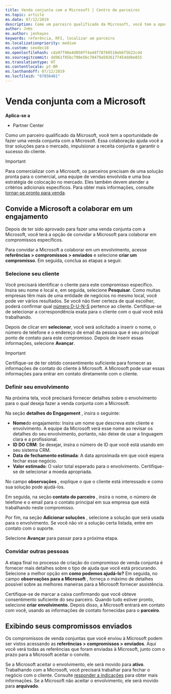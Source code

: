```yaml
---
title: Venda conjunta com a Microsoft | Centro de parceiros
ms.topic: article
ms.date: 07/12/2019
description: Como um parceiro qualificado da Microsoft, você tem a oportunidade de fazer uma venda conjunta com a Microsoft. Essa colaboração ajuda você a tirar soluções para o mercado, impulsionar a receita conjunta e garantir o sucesso do cliente.
author: JnHs
ms.author: jenhayes
keywords: referência, RFI, localizar um parceiro
ms.localizationpriority: medium
ms.custom: seodec18
ms.openlocfilehash: cda97f98e4d050ff4a48f78760518eb6f5b22cd4
ms.sourcegitcommit: dd961f85bc790e56c70479a5926177454dd8e855
ms.translationtype: HT
ms.contentlocale: pt-BR
ms.lasthandoff: 07/12/2019
ms.locfileid: "67856481"
---
```

# <a name="co-sell-with-microsoft"></a>Venda conjunta com a Microsoft

**Aplica-se a**

-  Partner Center

Como um parceiro qualificado da Microsoft, você tem a oportunidade de fazer uma venda conjunta com a Microsoft. Essa colaboração ajuda você a tirar soluções para o mercado, impulsionar a receita conjunta e garantir o sucesso do cliente.

> [!IMPORTANT]
> Para comercializar com a Microsoft, os parceiros precisam de uma solução pronta para o comercial, uma equipe de vendas envolvida e uma boa estratégia de colocação no mercado. Eles também devem atender a critérios adicionais específicos. Para obter mais informações, consulte [tornar-se pronto para venda](https://partner.microsoft.com/reach-customers/selling-with-microsoft#become-ready).

## <a name="invite-microsoft-to-collaborate-on-an-engagement"></a>Convide a Microsoft a colaborar em um engajamento

Depois de ter sido aprovado para fazer uma venda conjunta com a Microsoft, você terá a opção de convidar a Microsoft para colaborar em compromissos específicos.

Para convidar a Microsoft a colaborar em um envolvimento, acesse **referências > compromissos > enviados** e selecione **criar um compromisso**. Em seguida, conclua as etapas a seguir.

### <a name="select-your-customer"></a>Selecione seu cliente

Você precisará identificar o cliente para este compromisso específico. Insira seu nome e local e, em seguida, selecione **Pesquisar**. Como muitas empresas têm mais de uma entidade de negócios no mesmo local, você pode ver vários resultados. Se você não tiver certeza de qual escolher, poderá confirmar qual [número D-U-N-S](https://www.dnb.com/duns-number.html) pertence ao cliente. Certifique-se de selecionar a correspondência exata para o cliente com o qual você está trabalhando. 

Depois de clicar em **selecionar**, você será solicitado a inserir o nome, o número de telefone e o endereço de email da pessoa que é seu principal ponto de contato para este compromisso. Depois de inserir essas informações, selecione **Avançar**.

> [!IMPORTANT]
> Certifique-se de ter obtido consentimento suficiente para fornecer as informações de contato do cliente à Microsoft. A Microsoft pode usar essas informações para entrar em contato diretamente com o cliente.

### <a name="define-your-engagement"></a>Definir seu envolvimento

Na próxima tela, você precisará fornecer detalhes sobre o envolvimento para o qual deseja fazer a venda conjunta com a Microsoft.

Na seção **detalhes do Engagement** , insira o seguinte:
- **Nome**do engajamento: Insira um nome que descreva este cliente e envolvimento. A equipe da Microsoft verá esse nome ao revisar os detalhes do seu envolvimento, portanto, não deixe de usar a linguagem clara e a profissional.
- **ID DO CRM**: Se desejar, insira o número de ID que você está usando em seu sistema CRM.
- **Data de fechamento estimada**: A data aproximada em que você espera fechar esse negócio.
- **Valor estimado**: O valor total esperado para o envolvimento. Certifique-se de selecionar a moeda apropriada.

No campo **observações** , explique o que o cliente está interessado e como sua solução pode ajudá-los.

 Em seguida, na seção **contato do parceiro** , insira o nome, o número de telefone e o email para o contato principal em sua empresa que está trabalhando neste compromisso.

Por fim, na seção **Adicionar soluções** , selecione a solução que será usada para o envolvimento. Se você não vir a solução certa listada, entre em contato com o suporte.

Selecione **Avançar** para passar para a próxima etapa.

### <a name="invite-others"></a>Convidar outras pessoas

A etapa final no processo de criação do compromisso de venda conjunta é fornecer mais detalhes sobre o tipo de ajuda que você está procurando. Selecione a melhor opção em **como podemos ajudá-lo?** Em seguida, no campo **observações para a Microsoft** , forneça o máximo de detalhes possível sobre as melhores maneiras para a Microsoft fornecer assistência.

Certifique-se de marcar a caixa confirmando que você obteve consentimento suficiente do seu parceiro. Quando tudo estiver pronto, selecione **criar envolvimento.** Depois disso, a Microsoft entrará em contato com você, usando as informações de contato fornecidas para o **parceiro**.

## <a name="viewing-your-sent-engagements"></a>Exibindo seus compromissos enviados

Os compromissos de venda conjuntas que você enviou à Microsoft podem ser vistos acessando as **referências > compromissos > enviados**. Aqui você verá todas as referências que foram enviadas à Microsoft, junto com o prazo para a Microsoft aceitar o convite.

Se a Microsoft aceitar o envolvimento, ele será movido para **ativo**. Trabalhando com a Microsoft, você precisará trabalhar para fechar o negócio com o cliente. Consulte [responder a indicações](responding-to-referrals.md) para obter mais informações. Se a Microsoft não aceitar o envolvimento, ele será movido para **arquivado**.
